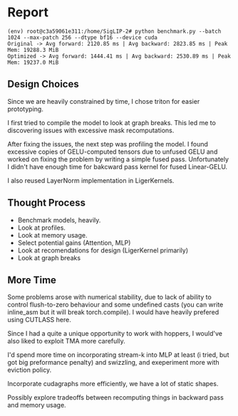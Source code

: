# Report 

```
(env) root@c3a59061e311:/home/SigLIP-2# python benchmark.py --batch 1024 --max-patch 256 --dtype bf16 --device cuda
Original -> Avg forward: 2120.85 ms | Avg backward: 2823.85 ms | Peak Mem: 19288.3 MiB
Optimized -> Avg forward: 1444.41 ms | Avg backward: 2530.89 ms | Peak Mem: 19237.0 MiB
```

## Design Choices

Since we are heavily constrained by time, I chose triton for easier prototyping.

I first tried to compile the model to look at graph breaks. This led me to discovering issues with excessive mask recomputations. 

After fixing the issues, the next step was profiling the model. I found excessive copies of GELU-computed tensors due to unfused GELU and worked on fixing the problem by writing a simple fused pass. Unfortunately I didn't have enough time for bakcward pass kernel for fused Linear-GELU.

I also reused LayerNorm implementation in LigerKernels.

## Thought Process

- Benchmark models, heavily.
- Look at profiles.
- Look at memory usage.
- Select potential gains (Attention, MLP)
- Look at recomendations for design (LigerKernel primarily)
- Look at graph breaks

## More Time

Some problems arose with numerical stability, due to lack of ability to control flush-to-zero behaviour and some undefined casts (you can write inline_asm but it will break torch.compile). I would have heavily prefered using CUTLASS here.

Since I had a quite a unique opportunity to work with hoppers, I would've also liked to exploit TMA more carefully.

I'd spend more time on incorporating stream-k into MLP at least (i tried, but got big preformance penalty) and swizzling, and exeperiment more with eviction policy.

Incorporate cudagraphs more efficiently, we have a lot of static shapes.

Possibly explore tradeoffs between recomputing things in backward pass and memory usage.
